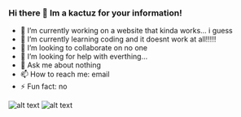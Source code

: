 ### Hi there 👋 Im a kactuz for your information!

- 🔭 I’m currently working on a website that kinda works... i guess
- 🌱 I’m currently learning coding and it doesnt work at all!!!!!
- 👯 I’m looking to collaborate on no one
- 🤔 I’m looking for help with everthing...
- 💬 Ask me about nothing
- 📫 How to reach me: email
- ⚡ Fun fact: no 

![alt text](http://img.izismile.com/img/img5/20120406/1000/hilarious_obama_animated_gifs_07.gif)
![alt text](https://giphy.com/embed/lqwcYeLIvQSUcSf6nP.gif)
